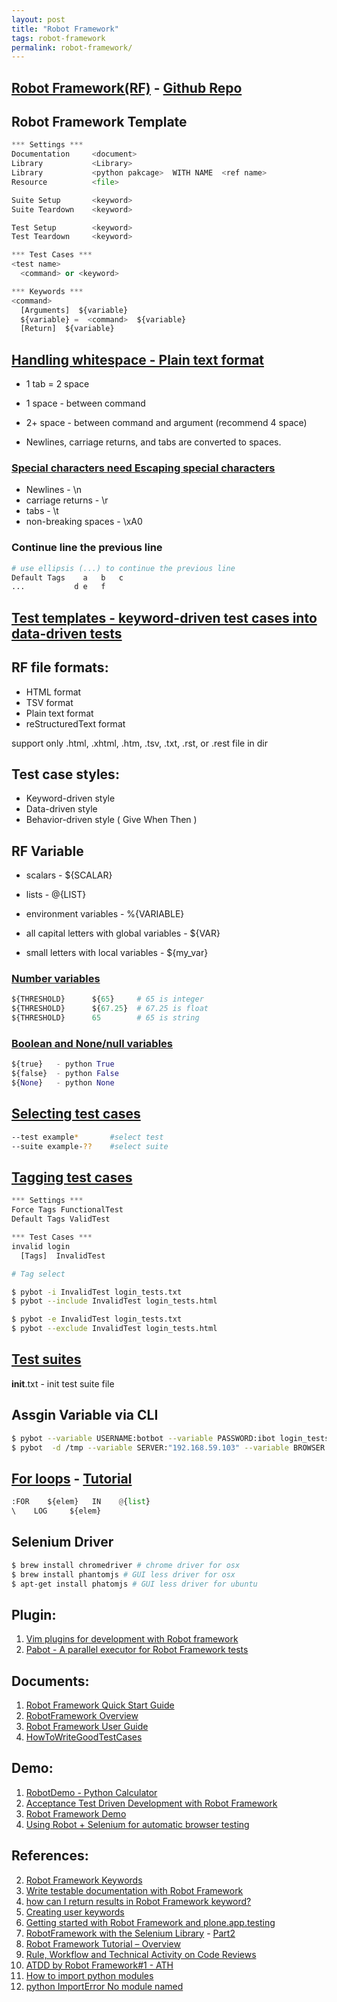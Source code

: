 ```yaml
---
layout: post
title: "Robot Framework"
tags: robot-framework
permalink: robot-framework/
---
```


## [Robot Framework(RF)](http://robotframework.org/) - [Github Repo](https://github.com/robotframework/robotframework)

## Robot Framework Template
```python
*** Settings ***
Documentation     <document>
Library           <Library>
Library           <python pakcage>  WITH NAME  <ref name>
Resource          <file>

Suite Setup       <keyword>
Suite Teardown    <keyword>

Test Setup        <keyword>
Test Teardown     <keyword>

*** Test Cases ***
<test name>
  <command> or <keyword>

*** Keywords ***
<command>
  [Arguments]  ${variable}
  ${variable} =  <command>  ${variable}
  [Return]  ${variable}
```

## [Handling whitespace - Plain text format](http://robotframework.org/robotframework/latest/RobotFrameworkUserGuide.html#rules-for-parsing-the-data)
-  1 tab   = 2 space
-  1 space - between command
-  2+ space - between command and argument (recommend 4 space)

-  Newlines, carriage returns, and tabs are converted to spaces.

### [Special characters need Escaping special characters](http://robotframework.org/robotframework/latest/RobotFrameworkUserGuide.html#rules-for-parsing-the-data)
-  Newlines             - \n
-  carriage returns     - \r
-  tabs                 - \t
-  non-breaking spaces  - \xA0

### Continue line the previous line

```python
# use ellipsis (...) to continue the previous line
Default Tags	a	b	c
...	          d	e	f
```

## [Test templates - keyword-driven test cases into data-driven tests](http://robotframework.org/robotframework/latest/RobotFrameworkUserGuide.html#test-templates)


## RF file formats:
- HTML format
- TSV format
- Plain text format
- reStructuredText format

support only .html, .xhtml, .htm, .tsv, .txt, .rst, or .rest file in dir


## Test case styles:
- Keyword-driven style
- Data-driven style
- Behavior-driven style ( Give When Then )


## RF Variable
- scalars               - ${SCALAR}
- lists                 - @{LIST}
- environment variables - %{VARIABLE}

- all capital letters with global variables -  ${VAR}
- small letters with local variables        -  ${my_var}



### [Number variables](http://robotframework.org/robotframework/latest/RobotFrameworkUserGuide.html#number-variables)

```python
${THRESHOLD}      ${65}     # 65 is integer
${THRESHOLD}      ${67.25}  # 67.25 is float
${THRESHOLD}      65        # 65 is string
```

### [Boolean and None/null variables](http://robotframework.org/robotframework/latest/RobotFrameworkUserGuide.html#boolean-and-none-null-variables)

```python
${true}   - python True
${false}  - python False
${None}   - python None
```

## [Selecting test cases](http://robotframework.org/robotframework/latest/RobotFrameworkUserGuide.html#selecting-test-cases)

```sh
--test example*       #select test
--suite example-??    #select suite
```

## [Tagging test cases](http://robotframework.org/robotframework/latest/RobotFrameworkUserGuide.html#tagging-test-cases)

```python
*** Settings ***
Force Tags FunctionalTest
Default Tags ValidTest

*** Test Cases ***
invalid login
  [Tags]  InvalidTest
```

```sh
# Tag select

$ pybot -i InvalidTest login_tests.txt
$ pybot --include InvalidTest login_tests.html

$ pybot -e InvalidTest login_tests.txt
$ pybot --exclude InvalidTest login_tests.html
```

## [Test suites](http://robotframework.org/robotframework/latest/RobotFrameworkUserGuide.html#creating-test-suites)

__init__.txt  - init test suite file


## Assgin Variable via CLI

```sh
$ pybot --variable USERNAME:botbot --variable PASSWORD:ibot login_tests.html
$ pybot  -d /tmp --variable SERVER:"192.168.59.103" --variable BROWSER:chrome tests/acceptance/
```

## [For loops](http://robotframework.googlecode.com/svn/trunk/doc/userguide/RobotFrameworkUserGuide.html#for-loops) - [Tutorial](https://blog.codecentric.de/en/2013/05/robot-framework-tutorial-loops-conditional-execution-and-more/)

```python
:FOR    ${elem}   IN    @{list}
\    LOG     ${elem}
```

## Selenium Driver

```sh
$ brew install chromedriver # chrome driver for osx
$ brew install phantomjs # GUI less driver for osx
$ apt-get install phatomjs # GUI less driver for ubuntu
```

## Plugin:
1. [Vim plugins for development with Robot framework](https://github.com/mfukar/robotframework-vim)
2. [Pabot - A parallel executor for Robot Framework tests](https://github.com/mkorpela/pabot)

## Documents:
1. [Robot Framework Quick Start Guide](http://robotframework.googlecode.com/hg/doc/quickstart/quickstart.html)
2. [RobotFramework Overview](http://www.virtuousprogrammer.com/?p=264)
3. [Robot Framework User Guide](http://robotframework.org/robotframework/latest/RobotFrameworkUserGuide.html)
4. [HowToWriteGoodTestCases](https://code.google.com/p/robotframework/wiki/HowToWriteGoodTestCases)

## Demo:
1. [RobotDemo - Python Calculator](https://bitbucket.org/robotframework/robotdemo/src/0f996d178905?at=master)
2. [Acceptance Test Driven Development with Robot Framework](https://code.google.com/p/atdd-with-robot-framework/)
3. [Robot Framework Demo](https://bitbucket.org/robotframework)
4. [Using Robot + Selenium for automatic browser testing](https://www.youtube.com/watch?v=ZPqtGfPHsMA)


## References:
2. [Robot Framework Keywords](http://stackoverflow.com/questions/19648439/robot-framework-keywords)
3. [Write testable documentation with Robot Framework](http://datakurre.pandala.org/2013/08/write-testable-documentation-with-robot.html)
4. [how can I return results in Robot Framework keyword?](http://stackoverflow.com/questions/7580252/how-can-i-return-results-in-robot-framework-keyword)
6. [Creating user keywords](http://code.google.com/p/robotframework/source/browse/doc/userguide/src/CreatingTestData/CreatingUserKeywords.txt?r=e35c4cf7591986d212a6f1c015f2f77598fb7ea2)
7. [Getting started with Robot Framework and plone.app.testing](http://datakurre.pandala.org/2012/09/getting-started-with-robotframework-and.html)
9. [RobotFramework with the Selenium Library](http://www.wallix.org/2011/07/26/how-to-use-robotframework-with-the-selenium-library/) - [Part2](http://www.wallix.org/2011/09/06/how-to-use-robotframework-part-2/)
10. [Robot Framework Tutorial – Overview](https://blog.codecentric.de/en/2012/03/robot-framework-tutorial-overview/)
11. [Rule, Workflow and Technical Activity on Code Reviews](https://bomb0069.wordpress.com/2014/07/08/atdd-code-reviews/)
14. [ATDD by Robot Framework#1 - ATH](http://agilethailand.org/2012/07/14/atdd-by-robot-1/)
15. [How to import python modules](http://stackoverflow.com/questions/16692593/how-to-import-python-modules-and-expose-the-methods-in-robot-ride)
16. [python ImportError No module named](http://stackoverflow.com/questions/338768/python-importerror-no-module-named)
